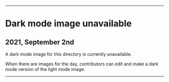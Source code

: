
***

# Dark mode image unavailable

## 2021, September 2nd

A dark mode image for this directory is currently unavailable.

When there are images for the day, contributors can edit and make a dark mode version of the light mode image.

***
